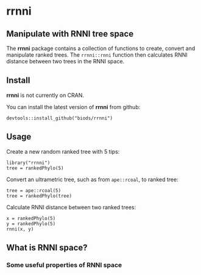 # rrnni
## Manipulate with RNNI tree space

The **rrnni** package contains a collection of functions to create, convert and
manipulate ranked trees. The `rrnni::rnni` function then calculates
RNNI distance between two trees in the RNNI space.

## Install

**rrnni** is not currently on CRAN.

You can install the latest version of **rrnni** from github:

```{r}
devtools::install_github("biods/rrnni")
```

## Usage

Create a new random ranked tree with 5 tips:

```{r}
library("rrnni")
tree = rankedPhylo(5)
```

Convert an ultrametric tree, such as from `ape::rcoal`, to ranked tree:

```{r}
tree = ape::rcoal(5)
tree = rankedPhylo(tree)
```

Calculate RNNI distance between two ranked trees:

```{r}
x = rankedPhylo(5)
y = rankedPhylo(5)
rnni(x, y)
```

## What is RNNI space?
### Some useful properties of RNNI space

